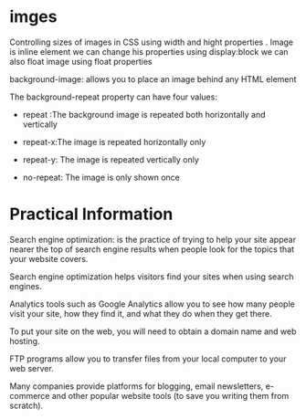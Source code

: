# imges
Controlling sizes of images in CSS using width and hight properties . Image is inline element we can change his properties using display:block we can also float image using float properties

background-image: allows you to place an image behind any HTML element

The background-repeat property can have four values:

- repeat :The background image is repeated both horizontally and vertically

- repeat-x:The image is repeated horizontally only

- repeat-y: The image is repeated vertically only

- no-repeat: The image is only shown once


# Practical Information

Search engine optimization:
is the practice of trying to help your site appear nearer the top of search engine results when people look for the topics that your website covers. 

Search engine optimization helps visitors find your sites when using search engines.

Analytics tools such as Google Analytics allow you to see how many people visit your site, how they find it, and what they do when they get there.

To put your site on the web, you will need to obtain a domain name and web hosting.

FTP programs allow you to transfer files from your local computer to your web server.

Many companies provide platforms for blogging, email newsletters, e-commerce and other popular website tools (to save you writing them from scratch).


